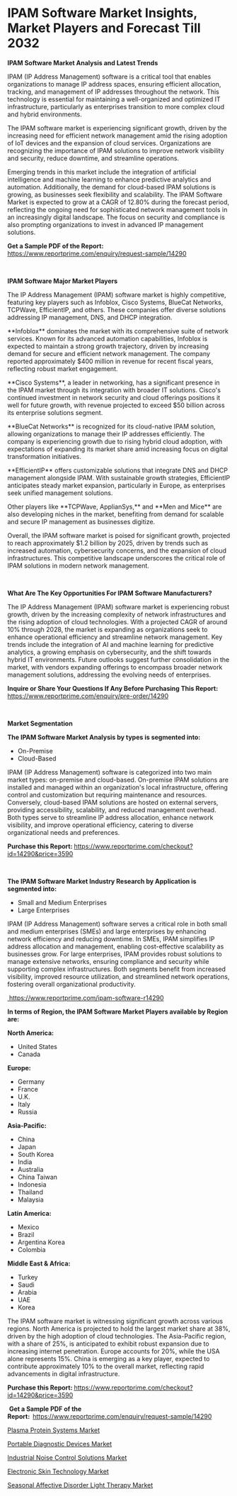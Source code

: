 <p><h1>IPAM Software Market Insights, Market Players and Forecast Till 2032</h1></p><p><strong>IPAM Software Market Analysis and Latest Trends</strong></p>
<p><p>IPAM (IP Address Management) software is a critical tool that enables organizations to manage IP address spaces, ensuring efficient allocation, tracking, and management of IP addresses throughout the network. This technology is essential for maintaining a well-organized and optimized IT infrastructure, particularly as enterprises transition to more complex cloud and hybrid environments. </p><p>The IPAM software market is experiencing significant growth, driven by the increasing need for efficient network management amid the rising adoption of IoT devices and the expansion of cloud services. Organizations are recognizing the importance of IPAM solutions to improve network visibility and security, reduce downtime, and streamline operations. </p><p>Emerging trends in this market include the integration of artificial intelligence and machine learning to enhance predictive analytics and automation. Additionally, the demand for cloud-based IPAM solutions is growing, as businesses seek flexibility and scalability. The IPAM Software Market is expected to grow at a CAGR of 12.80% during the forecast period, reflecting the ongoing need for sophisticated network management tools in an increasingly digital landscape. The focus on security and compliance is also prompting organizations to invest in advanced IP management solutions.</p></p>
<p><strong>Get a Sample PDF of the Report:&nbsp;</strong> <a href="https://www.reportprime.com/enquiry/request-sample/14290?utm_campaign=1898&utm_medium=2&utm_source=Github&utm_content=ia&utm_term=20032025&utm_id=ipam-software">https://www.reportprime.com/enquiry/request-sample/14290</a></p>
<p>&nbsp;</p>
<p><strong>IPAM Software Major Market Players</strong></p>
<p><p>The IP Address Management (IPAM) software market is highly competitive, featuring key players such as Infoblox, Cisco Systems, BlueCat Networks, TCPWave, EfficientIP, and others. These companies offer diverse solutions addressing IP management, DNS, and DHCP integration.</p><p>**Infoblox** dominates the market with its comprehensive suite of network services. Known for its advanced automation capabilities, Infoblox is expected to maintain a strong growth trajectory, driven by increasing demand for secure and efficient network management. The company reported approximately $400 million in revenue for recent fiscal years, reflecting robust market engagement.</p><p>**Cisco Systems**, a leader in networking, has a significant presence in the IPAM market through its integration with broader IT solutions. Cisco's continued investment in network security and cloud offerings positions it well for future growth, with revenue projected to exceed $50 billion across its enterprise solutions segment.</p><p>**BlueCat Networks** is recognized for its cloud-native IPAM solution, allowing organizations to manage their IP addresses efficiently. The company is experiencing growth due to rising hybrid cloud adoption, with expectations of expanding its market share amid increasing focus on digital transformation initiatives.</p><p>**EfficientIP** offers customizable solutions that integrate DNS and DHCP management alongside IPAM. With sustainable growth strategies, EfficientIP anticipates steady market expansion, particularly in Europe, as enterprises seek unified management solutions.</p><p>Other players like **TCPWave, ApplianSys,** and **Men and Mice** are also developing niches in the market, benefiting from demand for scalable and secure IP management as businesses digitize.</p><p>Overall, the IPAM software market is poised for significant growth, projected to reach approximately $1.2 billion by 2025, driven by trends such as increased automation, cybersecurity concerns, and the expansion of cloud infrastructures. This competitive landscape underscores the critical role of IPAM solutions in modern network management.</p></p>
<p>&nbsp;</p>
<p><strong>What Are The Key Opportunities For IPAM Software Manufacturers?</strong></p>
<p><p>The IP Address Management (IPAM) software market is experiencing robust growth, driven by the increasing complexity of network infrastructures and the rising adoption of cloud technologies. With a projected CAGR of around 10% through 2028, the market is expanding as organizations seek to enhance operational efficiency and streamline network management. Key trends include the integration of AI and machine learning for predictive analytics, a growing emphasis on cybersecurity, and the shift towards hybrid IT environments. Future outlooks suggest further consolidation in the market, with vendors expanding offerings to encompass broader network management solutions, addressing the evolving needs of enterprises.</p></p>
<p><strong>Inquire or Share Your Questions If Any Before Purchasing This Report:</strong> <a href="https://www.reportprime.com/enquiry/pre-order/14290?utm_campaign=1898&utm_medium=2&utm_source=Github&utm_content=ia&utm_term=20032025&utm_id=ipam-software">https://www.reportprime.com/enquiry/pre-order/14290</a></p>
<p>&nbsp;</p>
<p><strong>Market Segmentation</strong></p>
<p><strong>The IPAM Software Market Analysis by types is segmented into:</strong></p>
<p><ul><li>On-Premise</li><li>Cloud-Based</li></ul></p>
<p><p>IPAM (IP Address Management) software is categorized into two main market types: on-premise and cloud-based. On-premise IPAM solutions are installed and managed within an organization's local infrastructure, offering control and customization but requiring maintenance and resources. Conversely, cloud-based IPAM solutions are hosted on external servers, providing accessibility, scalability, and reduced management overhead. Both types serve to streamline IP address allocation, enhance network visibility, and improve operational efficiency, catering to diverse organizational needs and preferences.</p></p>
<p><strong>Purchase this Report:&nbsp;</strong><a href="https://www.reportprime.com/checkout?id=14290&price=3590&utm_campaign=1898&utm_medium=2&utm_source=Github&utm_content=ia&utm_term=20032025&utm_id=ipam-software">https://www.reportprime.com/checkout?id=14290&price=3590</a></p>
<p>&nbsp;</p>
<p><strong>The IPAM Software Market Industry Research by Application is segmented into:</strong></p>
<p><ul><li>Small and Medium Enterprises</li><li>Large Enterprises</li></ul></p>
<p><p>IPAM (IP Address Management) software serves a critical role in both small and medium enterprises (SMEs) and large enterprises by enhancing network efficiency and reducing downtime. In SMEs, IPAM simplifies IP address allocation and management, enabling cost-effective scalability as businesses grow. For large enterprises, IPAM provides robust solutions to manage extensive networks, ensuring compliance and security while supporting complex infrastructures. Both segments benefit from increased visibility, improved resource utilization, and streamlined network operations, fostering overall organizational productivity.</p></p>
<p><a href="https://www.reportprime.com/ipam-software-r14290?utm_campaign=1898&utm_medium=2&utm_source=Github&utm_content=ia&utm_term=20032025&utm_id=ipam-software">&nbsp;https://www.reportprime.com/ipam-software-r14290</a></p>
<p><strong>In terms of Region, the IPAM Software Market Players available by Region are:</strong></p>
<p>
    <p> <strong> North America: </strong>
        <ul>
            <li>United States</li>
            <li>Canada</li>
        </ul>
        </p> 
    <p> <strong> Europe: </strong>
        <ul>
            <li>Germany</li>
            <li>France</li>
            <li>U.K.</li>
            <li>Italy</li>
            <li>Russia</li>
        </ul>
        </p> 
    <p> <strong> Asia-Pacific: </strong>
        <ul>
            <li>China</li>
            <li>Japan</li>
            <li>South Korea</li>
            <li>India</li>
            <li>Australia</li>
            <li>China Taiwan</li>
            <li>Indonesia</li>
            <li>Thailand</li>
            <li>Malaysia</li>
        </ul>
        </p> 
    <p> <strong> Latin America: </strong>
        <ul>
            <li>Mexico</li>
            <li>Brazil</li>
            <li>Argentina Korea</li>
            <li>Colombia</li>
        </ul>
        </p> 
    <p> <strong> Middle East & Africa: </strong>
        <ul>
            <li>Turkey</li>
            <li>Saudi</li>
            <li>Arabia</li>
            <li>UAE</li>
            <li>Korea</li>
        </ul>
    </p>
    </p>
<p><p>The IPAM software market is witnessing significant growth across various regions. North America is projected to hold the largest market share at 38%, driven by the high adoption of cloud technologies. The Asia-Pacific region, with a share of 25%, is anticipated to exhibit robust expansion due to increasing internet penetration. Europe accounts for 20%, while the USA alone represents 15%. China is emerging as a key player, expected to contribute approximately 10% to the overall market, reflecting rapid advancements in digital infrastructure.</p></p>
<p><strong>Purchase this Report: </strong><a href="https://www.reportprime.com/checkout?id=14290&price=3590&utm_campaign=1898&utm_medium=2&utm_source=Github&utm_content=ia&utm_term=20032025&utm_id=ipam-software">https://www.reportprime.com/checkout?id=14290&price=3590</a></p>
<p>&nbsp;<strong>Get a Sample PDF of the Report:&nbsp;&nbsp;</strong><a href="https://www.reportprime.com/enquiry/request-sample/14290?utm_campaign=1898&utm_medium=2&utm_source=Github&utm_content=ia&utm_term=20032025&utm_id=ipam-software">https://www.reportprime.com/enquiry/request-sample/14290</a></p>
<p><strong></strong></p>
<p><p><a href="https://github.com/paulierasho/Market-Research-Report-List-1/blob/main/plasma-protein-systems-market.md?utm_campaign=1898&utm_medium=2&utm_source=Github&utm_content=ia&utm_term=20032025&utm_id=ipam-software">Plasma Protein Systems Market</a></p><p><a href="https://github.com/kevoncesya4j/Market-Research-Report-List-1/blob/main/portable-diagnostic-devices-market.md?utm_campaign=1898&utm_medium=2&utm_source=Github&utm_content=ia&utm_term=20032025&utm_id=ipam-software">Portable Diagnostic Devices Market</a></p><p><a href="https://github.com/pelegeazlie5/Market-Research-Report-List-1/blob/main/industrial-noise-control-solutions-market.md?utm_campaign=1898&utm_medium=2&utm_source=Github&utm_content=ia&utm_term=20032025&utm_id=ipam-software">Industrial Noise Control Solutions Market</a></p><p><a href="https://github.com/perbetpereir/Market-Research-Report-List-1/blob/main/electronic-skin-technology-market.md?utm_campaign=1898&utm_medium=2&utm_source=Github&utm_content=ia&utm_term=20032025&utm_id=ipam-software">Electronic Skin Technology Market</a></p><p><a href="https://github.com/ziringebrur1/Market-Research-Report-List-1/blob/main/seasonal-affective-disorder-light-therapy-market.md?utm_campaign=1898&utm_medium=2&utm_source=Github&utm_content=ia&utm_term=20032025&utm_id=ipam-software">Seasonal Affective Disorder Light Therapy Market</a></p></p>